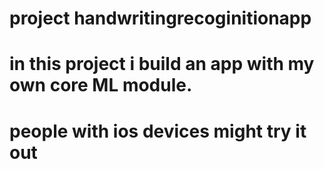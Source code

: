 # project handwritingrecoginitionapp
# in this project i build an app with my own core ML module. 
# people with ios devices might try it out
